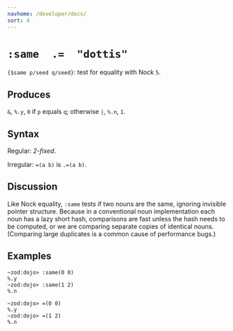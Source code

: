 ```yaml
---
navhome: /developer/docs/
sort: 4
---
```


# `:same  .=  "dottis"` 

`{$same p/seed q/seed}`: test for equality with Nock `5`.

## Produces

`&`, `%.y`, `0` if `p` equals `q`; otherwise `|`, `%.n`, `1`.

## Syntax

Regular: *2-fixed*.

Irregular: `=(a b)` is `.=(a b)`.

## Discussion

Like Nock equality, `:same` tests if two nouns are the same,
ignoring invisible pointer structure.  Because in a conventional
noun implementation each noun has a lazy short hash, comparisons 
are fast unless the hash needs to be computed, or we are comparing
separate copies of identical nouns.  (Comparing large duplicates 
is a common cause of performance bugs.)

## Examples

```
~zod:dojo> :same(0 0)
%.y
~zod:dojo> :same(1 2)
%.n
```
```
~zod:dojo> =(0 0)
%.y
~zod:dojo> =(1 2)
%.n
```

